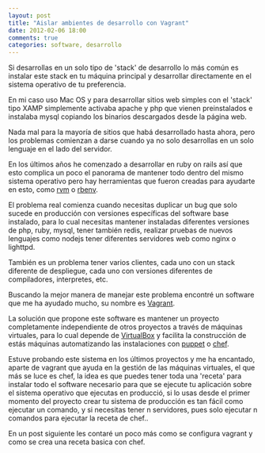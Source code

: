 ```yaml
---
layout: post
title: "Aislar ambientes de desarrollo con Vagrant"
date: 2012-02-06 18:00
comments: true
categories: software, desarrollo
---
```


Si desarrollas en un solo tipo de 'stack' de desarrollo lo m&aacute;s 
com&uacute;n es instalar este stack en tu m&aacute;quina principal
y desarrollar directamente en el sistema operativo de tu preferencia.

En mi caso uso Mac OS y para desarrollar sitios web simples con el 'stack' tipo
XAMP simplemente activaba apache y php que vienen preinstalados e instalaba 
mysql copiando los binarios descargados desde la p&aacute;gina web.

Nada mal para la mayor&iacute;a de sitios que hab&aacute; desarrollado hasta ahora, 
pero los problemas comienzan a darse cuando ya no solo desarrollas en un 
solo lenguaje en el lado del servidor.

<!-- more -->

En los &uacute;ltimos a&ntilde;os he comenzado a desarrollar en ruby on rails 
as&iacute; que esto complica un poco el panorama de mantener todo dentro del 
mismo sistema operativo pero hay herramientas que fueron creadas para 
ayudarte en esto, como [rvm](http://beginrescueend.com/rvm/) o
[rbenv](https://github.com/sstephenson/rbenv).

El problema real comienza cuando necesitas duplicar un bug que solo sucede
en producci&oacute;n con versiones espec&iacute;ficas del software base instalado, para 
lo cual necesitas mantener instaladas diferentes versiones de php, ruby, mysql,
tener tambi&eacute;n redis, realizar pruebas de nuevos lenguajes como nodejs
tener diferentes servidores web como nginx o lighttpd.

Tambi&eacute;n es un problema tener varios clientes, cada uno con un stack
diferente de despliegue, cada uno con versiones diferentes de compiladores,
interpretes, etc.

Buscando la mejor manera de manejar este problema encontr&eacute; un software 
que me ha ayudado mucho, su nombre es [Vagrant](http://vagrantup.com/).

La soluci&oacute;n que propone este software es mantener un proyecto completamente
independiente de otros proyectos a trav&eacute;s de m&aacute;quinas virtuales, para lo
cual depende de [VirtualBox](https://www.virtualbox.org/) y facilita la 
construcci&oacute;n de est&aacute;s m&aacute;quinas automatizando las instalaciones con [puppet](http://puppetlabs.com/)
o [chef](http://www.opscode.com/chef/).

Estuve probando este sistema en los &uacute;ltimos proyectos y me ha encantado, 
aparte de vagrant que ayuda en la gesti&oacute;n de las m&aacute;quinas virtuales,
el que m&aacute;s se luce es chef, la idea es que puedes tener toda una 'receta'
para instalar todo el software necesario para que se ejecute tu aplicaci&oacute;n
sobre el sistema operativo que ejecutas en producci&oacute;, si lo usas
desde el primer momento del proyecto crear tu sistema de producci&oacute;n
es tan f&aacute;cil como ejecutar un comando, y si necesitas tener n servidores,
pues solo ejecutar n comandos para ejecutar la receta de chef..

En un post siguiente les contar&eacute; un poco m&aacute;s como se configura vagrant
y como se crea una receta basica con chef.
